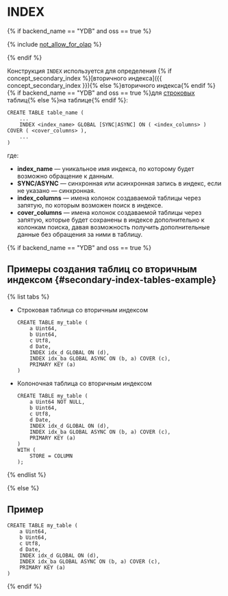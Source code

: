 # INDEX

{% if backend_name == "YDB" and oss == true %}

{% include [not_allow_for_olap](../../../../_includes/not_allow_for_olap_note.md) %}

{% endif %}

Конструкция `INDEX` используется для определения {% if concept_secondary_index %}[вторичного индекса]({{ concept_secondary_index }}){% else %}вторичного индекса{% endif %} {% if backend_name == "YDB" and oss == true %}для [строковых](../../../../concepts/datamodel/table.md#row-oriented-tables) таблиц{% else %}на таблице{% endif %}:

```yql
CREATE TABLE table_name (
    ...
    INDEX <index_name> GLOBAL [SYNC|ASYNC] ON ( <index_columns> ) COVER ( <cover_columns> ),
    ...
)
```

где:

* **index_name** — уникальное имя индекса, по которому будет возможно обращение к данным.
* **SYNC/ASYNC** — синхронная или асинхронная запись в индекс, если не указано — синхронная.
* **index_columns** — имена колонок создаваемой таблицы через запятую, по которым возможен поиск в индексе.
* **cover_columns** — имена колонок создаваемой таблицы через запятую, которые будет сохранены в индексе дополнительно к колонкам поиска, давая возможность получить дополнительные данные без обращения за ними в таблицу.

{% if backend_name == "YDB" and oss == true %}

## Примеры создания таблиц со вторичным индексом {#secondary-index-tables-example}

{% list tabs %}

- Строковая таблица cо вторичным индексом

  ```yql
  CREATE TABLE my_table (
      a Uint64,
      b Uint64,
      c Utf8,
      d Date,
      INDEX idx_d GLOBAL ON (d),
      INDEX idx_ba GLOBAL ASYNC ON (b, a) COVER (c),
      PRIMARY KEY (a)
  )
  ```

- Колоночная таблица cо вторичным индексом

  ```yql
  CREATE TABLE my_table (
      a Uint64 NOT NULL,
      b Uint64,
      c Utf8,
      d Date,
      INDEX idx_d GLOBAL ON (d),
      INDEX idx_ba GLOBAL ASYNC ON (b, a) COVER (c),
      PRIMARY KEY (a)
  )
  WITH (
      STORE = COLUMN
  );
  ```

{% endlist %}

{% else %}

## Пример

```yql
CREATE TABLE my_table (
    a Uint64,
    b Uint64,
    c Utf8,
    d Date,
    INDEX idx_d GLOBAL ON (d),
    INDEX idx_ba GLOBAL ASYNC ON (b, a) COVER (c),
    PRIMARY KEY (a)
)
```

{% endif %}